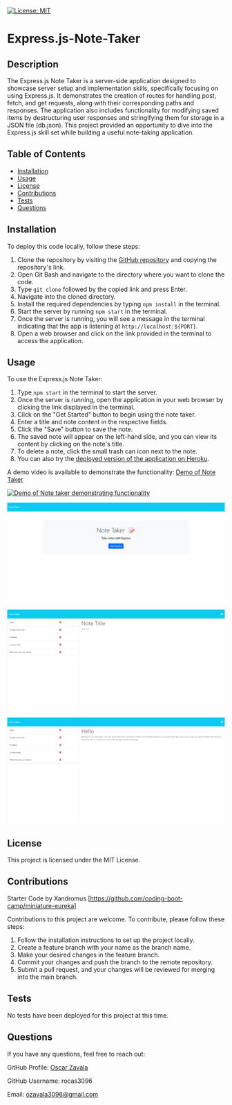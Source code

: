 [![License: MIT](https://img.shields.io/badge/License-MIT-yellow.svg)](https://opensource.org/licenses/MIT)
# Express.js-Note-Taker

## Description
The Express.js Note Taker is a server-side application designed to showcase server setup and implementation skills, specifically focusing on using Express.js. It demonstrates the creation of routes for handling post, fetch, and get requests, along with their corresponding paths and responses. The application also includes functionality for modifying saved items by destructuring user responses and stringifying them for storage in a JSON file (db.json). This project provided an opportunity to dive into the Express.js skill set while building a useful note-taking application.

## Table of Contents
- [Installation](#installation)
- [Usage](#usage)
- [License](#license)
- [Contributions](#contributions)
- [Tests](#tests)
- [Questions](#questions)

## Installation
To deploy this code locally, follow these steps:
1. Clone the repository by visiting the [GitHub repository](https://github.com/rocas3096/Express.js-Note-Taker) and copying the repository's link.
2. Open Git Bash and navigate to the directory where you want to clone the code.
3. Type `git clone` followed by the copied link and press Enter.
4. Navigate into the cloned directory.
5. Install the required dependencies by typing `npm install` in the terminal.
6. Start the server by running `npm start` in the terminal.
7. Once the server is running, you will see a message in the terminal indicating that the app is listening at `http://localhost:${PORT}`.
8. Open a web browser and click on the link provided in the terminal to access the application.

## Usage
To use the Express.js Note Taker:
1. Type `npm start` in the terminal to start the server.
2. Once the server is running, open the application in your web browser by clicking the link displayed in the terminal.
3. Click on the "Get Started" button to begin using the note taker.
4. Enter a title and note content in the respective fields.
5. Click the "Save" button to save the note.
6. The saved note will appear on the left-hand side, and you can view its content by clicking on the note's title.
7. To delete a note, click the small trash can icon next to the note.
8. You can also try the [deployed version of the application on Heroku](https://still-reef-21653.herokuapp.com/).

A demo video is available to demonstrate the functionality: [Demo of Note Taker](https://drive.google.com/uc?id=1_c1tNxR7CS5auEFcTuyO1txj6EnZX9h0)

[![Demo of Note taker demonstrating functionality](https://drive.google.com/thumbnail?id=1_c1tNxR7CS5auEFcTuyO1txj6EnZX9h0)](https://drive.google.com/uc?id=1_c1tNxR7CS5auEFcTuyO1txj6EnZX9h0)


![Home Page for Note Taker](assets/images/Note-Taker-Home-Page.png)
![New Note page for Note Taker](assets/images/Note-Taker-New-Note.png)
![Saved Note page for Note Taker](assets/images/Note-Taker-Saved-Note.png)

## License
This project is licensed under the MIT License.

## Contributions
Starter Code by Xandromus [https://github.com/coding-boot-camp/miniature-eureka]

Contributions to this project are welcome. To contribute, please follow these steps:
1. Follow the installation instructions to set up the project locally.
2. Create a feature branch with your name as the branch name.
3. Make your desired changes in the feature branch.
4. Commit your changes and push the branch to the remote repository.
5. Submit a pull request, and your changes will be reviewed for merging into the main branch.

## Tests
No tests have been deployed for this project at this time.

## Questions
If you have any questions, feel free to reach out:

GitHub Profile: [Oscar Zavala](https://github.com/rocas3096)

GitHub Username: rocas3096

Email: ozavala3096@gmail.com
